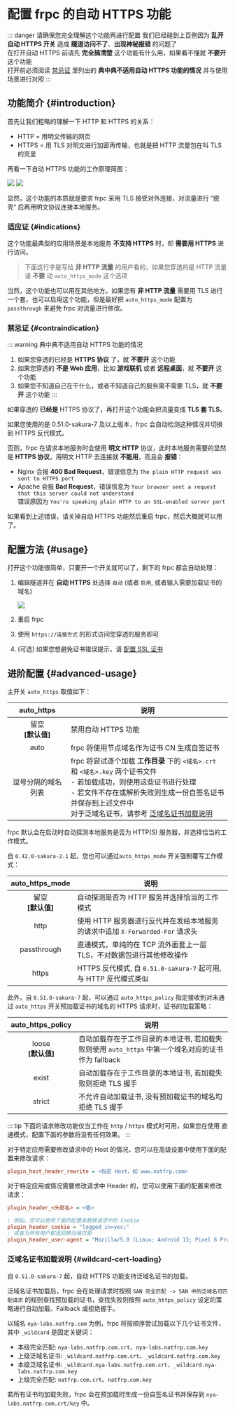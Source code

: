 # 配置 frpc 的自动 HTTPS 功能

::: danger 请确保您完全理解这个功能再进行配置
我们已经碰到上百例因为 **乱开自动 HTTPS 开关** 造成 **隧道访问不了**、**出现神秘报错** 的问题了  
在打开自动 HTTPS 前请先 **完全搞清楚** 这个功能有什么用，如果看不懂就 **不要开** 这个功能  
打开前必须阅读 [禁忌证](#contraindication) 里列出的 **典中典不适用自动 HTTPS 功能的情况** 并与使用场景进行对照
:::

## 功能简介 {#introduction}

首先让我们粗略的理解一下 HTTP 和 HTTPS 的关系：

- HTTP = 用明文传输的网页
- HTTPS = 用 TLS 对明文进行加密再传输，也就是把 HTTP 流量包在叫 TLS 的壳里

再看一下自动 HTTPS 功能的工作原理简图：

![](./_images/auto-https.light.png#light)
![](./_images/auto-https.dark.png#dark)

显然，这个功能的本质就是要求 frpc 采用 TLS 接受对外连接，对流量进行 ”脱壳“ 后再用明文协议连接本地服务。

### 适应证 {#indications}

这个功能最典型的应用场景是本地服务 **不支持 HTTPS** 时，却 **需要用 HTTPS** 进行访问。

> 下面这行字是写给 **非 HTTP 流量** 的用户看的，如果您穿透的是 HTTP 流量请 **不要** 动 `auto_https_mode` 这个选项

当然，这个功能也可以用在其他地方。如果您有 **非 HTTP 流量** 需要用 TLS 进行一个套，也可以启用这个功能，但是最好把 `auto_https_mode` 配置为 `passthrough` 来避免 frpc 对流量进行修改。

### 禁忌证 {#contraindication}

::: warning 典中典不适用自动 HTTPS 功能的情况

1. 如果您穿透的已经是 **HTTPS 协议** 了，就 **不要开** 这个功能
1. 如果您穿透的 **不是 Web 应用**，比如 **游戏联机** 或者 **远程桌面**，就 **不要开** 这个功能
1. 如果您不知道自己在干什么，或者不知道自己的服务需不需要 TLS，就 **不要开** 这个功能
:::

如果穿透的 **已经是** HTTPS 协议了，再打开这个功能会把流量变成 **TLS 套 TLS**。

如果您使用的是 0.51.0-sakura-7 及以上版本，frpc 会自动检测这种情况并切换到 HTTPS 反代模式。

否则，frpc 在请求本地服务时会使用 **明文 HTTP** 协议，此时本地服务需要的显然是 **HTTPS 协议**，用明文 HTTP 去连接就 **不能用**，而且会 **报错**：

- Nginx 会报 **400 Bad Request**，错误信息为 `The plain HTTP request was sent to HTTPS port`
- Apache 会报 **Bad Request**，错误信息为 `Your browser sent a request that this server could not understand`  
  错误原因为 `You're speaking plain HTTP to an SSL-enabled server port`

如果看到上述错误，请关掉自动 HTTPS 功能然后重启 frpc，然后大概就可以用了。

## 配置方法 {#usage}

打开这个功能很简单，只要开一个开关就可以了，剩下的 frpc 都会自动处理：

1. 编辑隧道并在 **自动 HTTPS** 处选择 `自动` (或者 `启用`, 或者输入需要加载证书的域名)

   ![](./_images/auto-https-toggle.png)

1. 重启 frpc
1. 使用 `https://连接方式` 的形式访问您穿透的服务即可
1. (可选) 如果您想避免证书错误提示，请 [配置 SSL 证书](/frpc/ssl.md)

## 进阶配置 {#advanced-usage}

主开关 `auto_https` 取值如下：

| auto_https | 说明 |
| :---: | --- |
| 留空<br>**[默认值]** | 禁用自动 HTTPS 功能 |
| auto | frpc 将使用节点域名作为证书 CN 生成自签证书 |
| 逗号分隔的域名列表 | frpc 将尝试逐个加载 **工作目录** 下的 `<域名>.crt` 和 `<域名>.key` 两个证书文件<br>- 若加载成功，则使用这些证书进行处理<br>- 若文件不存在或解析失败则生成一份自签名证书并保存到上述文件中<br>对于泛域名证书，请参考 [泛域名证书加载说明](#wildcard-cert-loading) |

frpc 默认会在启动时自动探测本地服务是否为 HTTP(S) 服务器，并选择恰当的工作模式。

自 `0.42.0-sakura-2.1` 起，您也可以通过`auto_https_mode` 开关强制覆写工作模式：

| auto_https_mode | 说明 |
| :---: | --- |
| 留空<br>**[默认值]** | 自动探测是否为 HTTP 服务并选择恰当的工作模式 |
| http | 使用 HTTP 服务器进行反代并在发给本地服务的请求中追加 `X-Forwarded-For` 请求头 |
| passthrough | 直通模式，单纯的在 TCP 流外面套上一层 TLS，不对数据包进行其他修改操作 |
| https | HTTPS 反代模式, 自 `0.51.0-sakura-7` 起可用, 与 HTTP 反代模式类似 |

此外，自 `0.51.0-sakura-7` 起，可以通过 `auto_https_policy` 指定接收到对未通过 `auto_https` 开关预加载证书的域名的 HTTPS 请求时，证书的加载策略：

| auto_https_policy | 说明 |
| :---: | --- |
| loose<br>**[默认值]** | 自动加载存在于工作目录的本地证书, 若加载失败则使用 `auto_https` 中第一个域名对应的证书作为 fallback |
| exist | 自动加载存在于工作目录的本地证书, 若加载失败则拒绝 TLS 握手 |
| strict | 不允许自动加载证书, 没有预加载证书的域名均拒绝 TLS 握手 |

::: tip
下面的请求修改功能仅当工作在 `http` / `https` 模式时可用，如果您在使用 直通模式，配置下面的参数将没有任何效果。
:::

对于特定应用需要修改请求中的 Host 的情况，您可以在高级设置中使用下面的配置来修改请求：

```ini
plugin_host_header_rewrite = <指定 Host，如 www.natfrp.com>
```

对于特定应用或情况需要修改请求中 Header 的，您可以使用下面的配置来修改请求：

```ini
plugin_header_<头部名> = <值>

; 例如，您可以使用下面的配置来替换请求中的 Cookie
plugin_header_cookie = "logged_in=yes;"
; 或者为所有用户都返回移动端页面
plugin_header_user-agent = "Mozilla/5.0 (Linux; Android 13; Pixel 6 Pro) AppleWebKit/537.36 (KHTML, like Gecko) Chrome/112.0.0.0 Mobile Safari/537.36"
```

### 泛域名证书加载说明 {#wildcard-cert-loading}

自 `0.51.0-sakura-7` 起，自动 HTTPS 功能支持泛域名证书的加载。

泛域名证书加载后，frpc 会在处理请求时按照 `SAN 完全匹配 -> SAN 中的泛域名可匹配请求` 的规则查找预加载的证书，查找失败则按照 `auto_https_policy` 设定的策略进行自动加载、Fallback 或拒绝握手。

以域名 `nya-labs.natfrp.com` 为例，frpc 将按顺序尝试加载以下几个证书文件，其中 `_wildcard` 是固定关键词：

- 本级完全匹配: `nya-labs.natfrp.com.crt`、`nya-labs.natfrp.com.key`
- 上级泛域名证书: `_wildcard.natfrp.com.crt`、`_wildcard.natfrp.com.key`
- 本级泛域名证书: `_wildcard.nya-labs.natfrp.com.crt`、`_wildcard.nya-labs.natfrp.com.key`
- 上级完全匹配: `natfrp.com.crt`、`natfrp.com.key`

若所有证书均加载失败，frpc 会在预加载时生成一份自签名证书并保存到 `nya-labs.natfrp.com.crt/key` 中。
